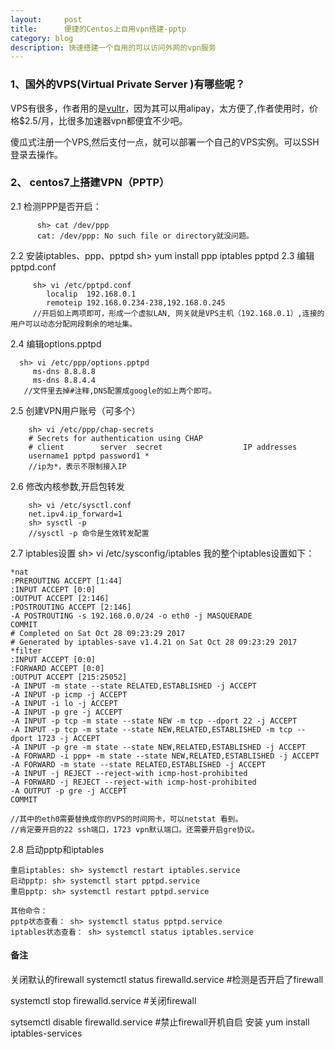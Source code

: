 ```yaml
---
layout:     post
title:      便捷的Centos上自用vpn搭建-pptp
category: blog
description: 快速搭建一个自用的可以访问外网的vpn服务
---
```


### 1、国外的VPS(Virtual Private Server )有哪些呢？

  VPS有很多，作者用的是<a href='https://www.vultr.com/?ref=7248298'>vultr</a>，因为其可以用alipay，太方便了,作者使用时，价格$2.5/月，比很多加速器vpn都便宜不少吧。

  傻瓜式注册一个VPS,然后支付一点，就可以部署一个自己的VPS实例。可以SSH登录去操作。
### 2、 centos7上搭建VPN（PPTP）
	
  2.1 检测PPP是否开启：
```
      sh> cat /dev/ppp
      cat: /dev/ppp: No such file or directory就没问题。
   ```
  2.2 安装iptables、ppp、pptpd
     sh> yum install ppp iptables pptpd
  2.3 编辑pptpd.conf
```
     sh> vi /etc/pptpd.conf
		localip  192.168.0.1
		remoteip 192.168.0.234-238,192.168.0.245
     //开启如上两项即可，形成一个虚拟LAN, 网关就是VPS主机（192.168.0.1）,连接的用户可以动态分配网段剩余的地址集。
  ```
  2.4 编辑options.pptpd
```
  sh> vi /etc/ppp/options.pptpd
  	 ms-dns 8.8.8.8
	 ms-dns 8.8.4.4
   //文件里去掉#注释,DNS配置成google的如上两个即可。
```
  2.5 创建VPN用户账号（可多个）
```
	sh> vi /etc/ppp/chap-secrets
    # Secrets for authentication using CHAP
	# client        server  secret                  IP addresses
	username1 pptpd password1 *
    //ip为*，表示不限制接入IP
```
  2.6 修改内核参数,开启包转发
```
	sh> vi /etc/sysctl.conf
	net.ipv4.ip_forward=1
	sh> sysctl -p
    //sysctl -p 命令是生效转发配置
```
   2.7 iptables设置
   sh> vi /etc/sysconfig/iptables
我的整个iptables设置如下：
```
*nat
:PREROUTING ACCEPT [1:44]
:INPUT ACCEPT [0:0]
:OUTPUT ACCEPT [2:146]
:POSTROUTING ACCEPT [2:146]
-A POSTROUTING -s 192.168.0.0/24 -o eth0 -j MASQUERADE
COMMIT
# Completed on Sat Oct 28 09:23:29 2017
# Generated by iptables-save v1.4.21 on Sat Oct 28 09:23:29 2017
*filter
:INPUT ACCEPT [0:0]
:FORWARD ACCEPT [0:0]
:OUTPUT ACCEPT [215:25052]
-A INPUT -m state --state RELATED,ESTABLISHED -j ACCEPT
-A INPUT -p icmp -j ACCEPT
-A INPUT -i lo -j ACCEPT
-A INPUT -p gre -j ACCEPT
-A INPUT -p tcp -m state --state NEW -m tcp --dport 22 -j ACCEPT
-A INPUT -p tcp -m state --state NEW,RELATED,ESTABLISHED -m tcp --dport 1723 -j ACCEPT
-A INPUT -p gre -m state --state NEW,RELATED,ESTABLISHED -j ACCEPT
-A FORWARD -i ppp+ -m state --state NEW,RELATED,ESTABLISHED -j ACCEPT
-A FORWARD -m state --state RELATED,ESTABLISHED -j ACCEPT
-A INPUT -j REJECT --reject-with icmp-host-prohibited
-A FORWARD -j REJECT --reject-with icmp-host-prohibited
-A OUTPUT -p gre -j ACCEPT
COMMIT

//其中的eth0需要替换成你的VPS的时间网卡，可以netstat 看到。
//肯定要开启的22 ssh端口，1723 vpn默认端口。还需要开启gre协议。
```
 2.8 启动pptp和iptables
```
重启iptables: sh> systemctl restart iptables.service
启动pptp: sh> systemctl start pptpd.service
重启pptp: sh> systemctl restart pptpd.service

其他命令：
pptp状态查看： sh> systemctl status pptpd.service
iptables状态查看： sh> systemctl status iptables.service
```


#### 备注

关闭默认的firewall
systemctl status firewalld.service #检测是否开启了firewall
 
systemctl stop firewalld.service #关闭firewall
 
sytsemctl disable firewalld.service #禁止firewall开机自启
安装 yum install iptables-services